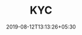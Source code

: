 ---
title: "KYC"
date: 2019-08-12T13:13:26+05:30
type: "credit-report/share"
layout: "kyc"

currentinfo: 'completed'
currentpayment: 'completed'
currentkyc: 'incomplete'
currentreport: ''

loggedin: true
progressBar: true
---